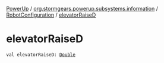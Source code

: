 [PowerUp](../../index.md) / [org.stormgears.powerup.subsystems.information](../index.md) / [RobotConfiguration](index.md) / [elevatorRaiseD](./elevator-raise-d.md)

# elevatorRaiseD

`val elevatorRaiseD: `[`Double`](https://kotlinlang.org/api/latest/jvm/stdlib/kotlin/-double/index.html)